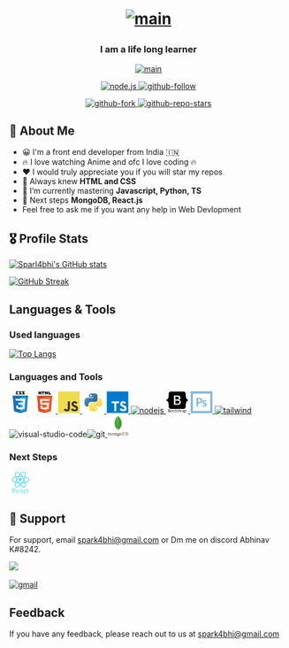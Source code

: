 # <p align="center"> <a href="" target="_blank" rel="noreferrer"> <img src="https://readme-typing-svg.demolab.com?font=Fira+Code&size=31&duration=2000&pause=1000&color=36BCF7FF&center=true&vCenter=true&width=435&height=45&lines=Hi+%F0%9F%91%8B%2C+I'm+Abhinav+Kumar" alt="main" /></a> 
<h3 align="center">I am a life long learner</h3>


<p align="center"> <a href="" target="_blank" rel="noreferrer"> <img src="https://user-images.githubusercontent.com/101919895/195373627-4cffbb03-102c-4ce7-86b0-eadd1233162d.gif" alt="main" /></a> 
<a href="https://www.w3.org/html/" target="_blank" rel="noreferrer">

<p align="center">
<a href="https://github.com/Spark4bhi">
   <img src="https://komarev.com/ghpvc/?username=Spark4bhi&logo=contact_man&style=for-the-badge" alt="node.js">
</a>
<a href="https://github.com/Spark4bhi">
   <img src="https://img.shields.io/github/followers/Spark4bhi?label=Follow&logo=github&style=for-the-badge" alt="github-follow">
</a>

<p align="center">

<a href="https://github.com/Spark4bhi/Spark4bhi">
   <img src="https://img.shields.io/github/forks/Spark4bhi/Spark4bhi?logo=githubactions&logoColor=success&style=social" alt="github-fork">
</a>

<a href="https://github.com/Spark4bhi/Spark4bhi">
   <img src="https://img.shields.io/github/stars/Spark4bhi/Spark4bhi?label=Stars&logo=ReverbNation&&logoColor=yellow&style=social" alt="github-repo-stars">
</a>

</p>


## 🚀 About Me
- 😀 I'm a front end developer from India 🇮🇳
- 🔥 I love watching Anime and ofc I love coding 🔥
- ❤️‍ I would truly appreciate you if you will star my repos 
- 🎯 Always knew **HTML and CSS**
- 🎯 I’m currently mastering **Javascript, Python, TS** 
- 🎯 Next steps **MongoDB, React.js**
- Feel free to ask me if you want any help in Web Devlopment


##  🎖️ Profile Stats

[![Sparl4bhi's GitHub stats](https://github-readme-stats.vercel.app/api?username=Spark4bhi&show_icons=true&theme=midnight-purple)](https://github.com/Spark4bhi/Spark4bhi)
 

[![GitHub Streak](https://streak-stats.demolab.com?user=Spark4bhi&theme=midnight-purple)](https://git.io/streak-stats)

## Languages & Tools 

### Used languages
[![Top Langs](https://github-readme-stats.vercel.app/api/top-langs/?username=Spark4bhi&layout=compac&show_icons=true&theme=midnight-purple)](https://github.com/Spark4bhi/github-readme-stats)

### Languages and Tools
<p align="left"> <a href="https://www.w3schools.com/css/" target="_blank" rel="noreferrer"> <img src="https://raw.githubusercontent.com/devicons/devicon/master/icons/css3/css3-original-wordmark.svg" alt="css3" width="40" height="40"/></a> 
<a href="https://www.w3.org/html/" target="_blank" rel="noreferrer"> <img src="https://raw.githubusercontent.com/devicons/devicon/master/icons/html5/html5-original-wordmark.svg" alt="html5" width="40" height="40"/> </a> <a href="https://developer.mozilla.org/en-US/docs/Web/JavaScript" target="_blank" rel="noreferrer"> <img src="https://raw.githubusercontent.com/devicons/devicon/master/icons/javascript/javascript-original.svg" alt="javascript" width="40" height="40"/>
<a href="https://www.python.org" target="_blank" rel="noreferrer"> <img src="https://raw.githubusercontent.com/devicons/devicon/master/icons/python/python-original.svg" alt="python" width="40" height="40"/> </a> <a href="https://www.typescriptlang.org/" target="_blank" rel="noreferrer"> <img src="https://raw.githubusercontent.com/devicons/devicon/master/icons/typescript/typescript-original.svg" alt="typescript" width="40" height="40"/> </a> <a href="https://nodejs.org" target="_blank" rel="noreferrer"> <img src="https://nodejs.org/static/images/logo.svg" alt="nodejs" width="40" height="40"/> </a>  <a href="https://www.photoshop.com/en" target="_blank" rel="noreferrer"> </a><a href="https://getbootstrap.com" target="_blank" rel="noreferrer"> <img src="https://raw.githubusercontent.com/devicons/devicon/master/icons/bootstrap/bootstrap-plain-wordmark.svg" alt="bootstrap" width="40" height="40"/> </a> <a href="https://git-scm.com/" target="_blank" rel="noreferrer">  </a> <a href="https://www.photoshop.com/en" target="_blank" rel="noreferrer"> <img src="https://raw.githubusercontent.com/devicons/devicon/master/icons/photoshop/photoshop-line.svg" alt="photoshop" width="40" height="40"/> </a> <a href="https://tailwindcss.com/" target="_blank" rel="noreferrer"> <img src="https://www.vectorlogo.zone/logos/tailwindcss/tailwindcss-icon.svg" alt="tailwind" width="40" height="40"/> </a> <img src="https://upload.wikimedia.org/wikipedia/commons/9/9a/Visual_Studio_Code_1.35_icon.svg" alt="visual-studio-code" width="40" height="40"/><img src="https://www.vectorlogo.zone/logos/git-scm/git-scm-icon.svg" alt="git" width="40" height="40"/><a href="https://gitarget="_blank" rel="noreferrer">  </a> <a href="https://www.mongodb.com/" target="_blank" rel="noreferrer"> <img src="https://raw.githubusercontent.com/devicons/devicon/master/icons/mongodb/mongodb-original-wordmark.svg" alt="mongodb" width="40" height="40"/> </a>

### Next Steps
<p align="left"><a href="https://reactjs.org/" target="_blank" rel="noreferrer"> <img src="https://raw.githubusercontent.com/devicons/devicon/master/icons/react/react-original-wordmark.svg" alt="react" width="40" height="40"/> </a> </p>


## 📢 Support

For support, email spark4bhi@gmail.com or Dm me on discord Abhinav K#8242.

<img src = 'https://discord.c99.nl/widget/theme-3/771233291579686952.png'>

<p align=>

<a href="https://github.com/Spark4bhi/Spark4bhi">
   <img src="https://img.shields.io/badge/-Spark4bhi-c14438?style=for-the-badge&logo=Gmail&logoColor=white&link=mailto:spark4bhi@gmail.com" alt="gmail">
</a>


</p>

## Feedback

If you have any feedback, please reach out to us at spark4bhi@gmail.com
